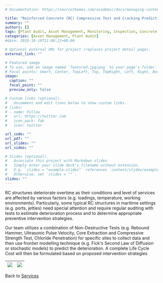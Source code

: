 ```yaml
---
# Documentation: https://sourcethemes.com/academic/docs/managing-content/

title: "Reinforced Concrete (RC) Compressive Test and Cracking Prediction"
summary: ""
authors: []
tags: [Plant Audit, Asset Management, Monitoring, Inspection, Concrete Structure]
categories: [Asset Management, Plant Audit]
#date: 2019-10-19T11:08:22+08:00

# Optional external URL for project (replaces project detail page).
external_link: ""

# Featured image
# To use, add an image named `featured.jpg/png` to your page's folder.
# Focal points: Smart, Center, TopLeft, Top, TopRight, Left, Right, BottomLeft, Bottom, BottomRight.
image:
  caption: ""
  focal_point: ""
  preview_only: false

# Custom links (optional).
#   Uncomment and edit lines below to show custom links.
# links:
# - name: Follow
#   url: https://twitter.com
#   icon_pack: fab
#   icon: twitter

url_code: ""
url_pdf: ""
url_slides: ""
url_video: ""

# Slides (optional).
#   Associate this project with Markdown slides.
#   Simply enter your slide deck's filename without extension.
#   E.g. `slides = "example-slides"` references `content/slides/example-slides.md`.
#   Otherwise, set `slides = ""`.
slides: ""
---
```


RC structures deteriorate overtime as their conditions and level of services are affected by various factors (e.g. loadings, temperature, working environments). Particularly, some typical RC structures in maritime settings (e.g. ports, jetties) need special attention and require regular auditing with tests to estimate deterioration process and to determine appropriate preventive intervention strategies.

Our team utilizes a combination of Non-Destructive Tests (e.g. Rebound Hammer, Ultrasonic Pulse Velocity, Core Extraction and Compressive Strength Test, Chloride Penetration) for specific sites to collect data and then use frontier modelling technique (e.g. Fick's Second Law of Diffusion or stochastic models) to predict the deterioration. A complete Life Cycle Cost will then be formulated based on proposed intervention strategies

| ![](/images/auditing/jetty.png)|![](/images/auditing/concretecoring.png)
|:---:|:---:|


Back to [Services](/service)

